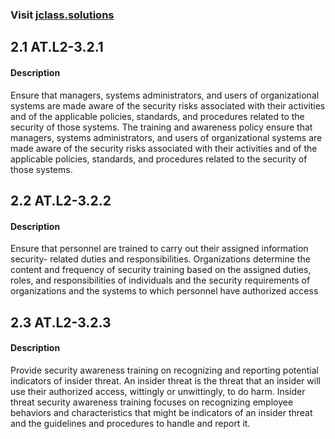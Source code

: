 ### Visit [ jclass.solutions](http://www.jclass.solutions/)
## 2.1 AT.L2-3.2.1

#### Description

Ensure that managers, systems administrators, and users of organizational systems are made aware of the security risks associated with their activities and of the applicable policies, standards, and procedures related to the security of those systems. 
The training and awareness policy ensure that managers, systems administrators, and users of organizational systems are made aware of the security risks associated with their activities and of the applicable policies, standards, and procedures related to the security of those systems.

## 2.2 AT.L2-3.2.2

#### Description

Ensure that personnel are trained to carry out their assigned information security- related duties and responsibilities. 
Organizations determine the content and frequency of security training based on the assigned duties, roles, and responsibilities of individuals and the security requirements of organizations and the systems to which personnel have authorized access


## 2.3 AT.L2-3.2.3

#### Description

Provide security awareness training on recognizing and reporting potential indicators of insider threat.
An insider threat is the threat that an insider will use their authorized access, wittingly or unwittingly, to do harm. Insider threat security awareness training focuses on recognizing employee behaviors and characteristics that might be indicators of an insider threat and the guidelines and procedures to handle and report it.
